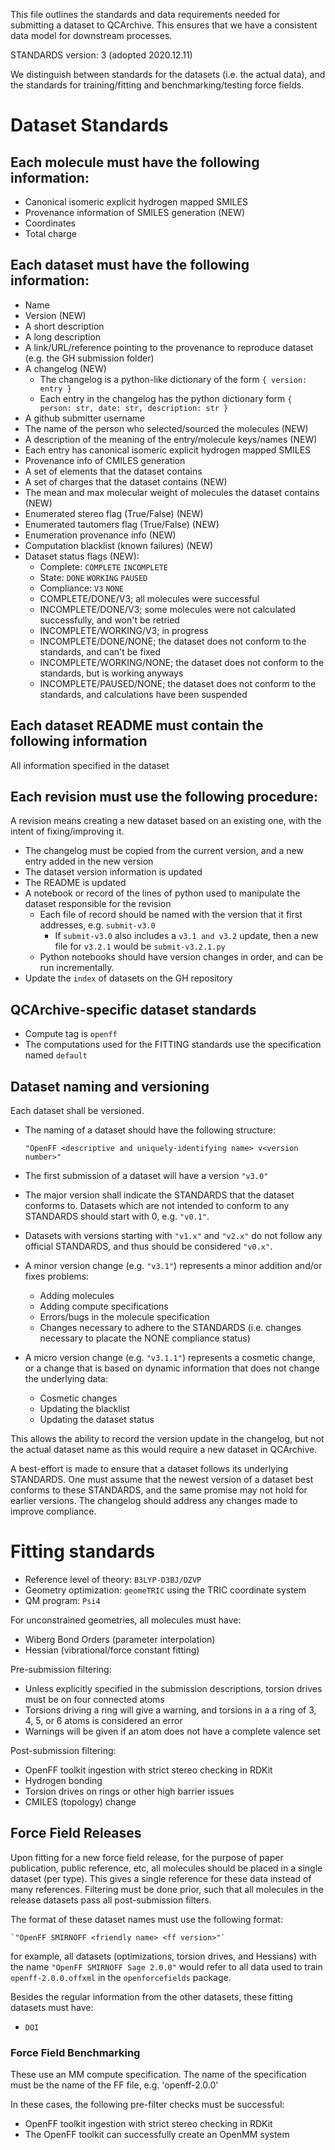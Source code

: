 
This file outlines the standards and data requirements needed for submitting a dataset to QCArchive.
This ensures that we have a consistent data model for downstream processes.

STANDARDS version: 3 (adopted 2020.12.11)

We distinguish between standards for the datasets (i.e. the actual data), and the standards for training/fitting and benchmarking/testing force fields.

# Dataset Standards

## Each molecule must have the following information:
- Canonical isomeric explicit hydrogen mapped SMILES
- Provenance information of SMILES generation (NEW)
- Coordinates
- Total charge

## Each dataset must have the following information:
- Name
- Version (NEW)
- A short description
- A long description
- A link/URL/reference pointing to the provenance to reproduce dataset (e.g. the GH submission folder)
- A changelog (NEW)
	- The changelog is a python-like dictionary of the form `{ version: entry }`
	- Each entry in the changelog has the python dictionary form `{ person: str, date: str, description: str }`
- A github submitter username
- The name of the person who selected/sourced the molecules (NEW)
- A description of the meaning of the entry/molecule keys/names (NEW)
- Each entry has canonical isomeric explicit hydrogen mapped SMILES
- Provenance info of CMILES generation
- A set of elements that the dataset contains
- A set of charges that the dataset contains (NEW)
- The mean and max molecular weight of molecules the dataset contains (NEW)
- Enumerated stereo flag (True/False) (NEW)
- Enumerated tautomers flag (True/False) (NEW)
- Enumeration provenance info (NEW)
- Computation blacklist (known failures) (NEW)
- Dataset status flags (NEW):
	- Complete: `COMPLETE` `INCOMPLETE`
	- State: `DONE` `WORKING` `PAUSED`
	- Compliance: `V3` `NONE`
	- COMPLETE/DONE/V3; all molecules were successful
	- INCOMPLETE/DONE/V3; some molecules were not calculated successfully, and won't be retried
	- INCOMPLETE/WORKING/V3; in progress
	- INCOMPLETE/DONE/NONE; the dataset does not conform to the standards, and can't be fixed
	- INCOMPLETE/WORKING/NONE; the dataset does not conform to the standards, but is working anyways
	- INCOMPLETE/PAUSED/NONE; the dataset does not conform to the standards, and calculations have been suspended

## Each dataset README must contain the following information

All information specified in the dataset

## Each revision must use the following procedure:

A revision means creating a new dataset based on an existing one, with the intent of fixing/improving it.

- The changelog must be copied from the current version, and a new entry added in the new version
- The dataset version information is updated
- The README is updated
- A notebook or record of the lines of python used to manipulate the dataset responsible for the revision
	- Each file of record should be named with the version that it first addresses, e.g. `submit-v3.0`
		- If `submit-v3.0` also includes a `v3.1 and v3.2` update, then a new file for `v3.2.1` would be `submit-v3.2.1.py`
	- Python notebooks should have version changes in order, and can be run incrementally.
- Update the `index` of datasets on the GH repository

## QCArchive-specific dataset standards

- Compute tag is `openff`
- The computations used for the FITTING standards use the specification named `default`

## Dataset naming and versioning

Each dataset shall be versioned.
- The naming of a dataset should have the following structure:

    `"OpenFF <descriptive and uniquely-identifying name> v<version number>"`

- The first submission of a dataset will have a version `"v3.0"`

* The major version shall indicate the STANDARDS that the dataset conforms to. Datasets which are not intended to conform to any STANDARDS should start with 0, e.g. `"v0.1"`. 

* Datasets with versions starting with `"v1.x"` and `"v2.x"` do not follow any official STANDARDS, and thus should be considered `"v0.x"`.

- A minor version change (e.g. `"v3.1"`) represents a minor addition and/or fixes problems:
	- Adding molecules
	- Adding compute specifications
	- Errors/bugs in the molecule specification
	- Changes necessary to adhere to the STANDARDS (i.e. changes necessary to placate the NONE compliance status)

- A micro version change (e.g. `"v3.1.1"`) represents a cosmetic change, or a change that is based on dynamic information that does not change the underlying data:
    - Cosmetic changes
	- Updating the blacklist
	- Updating the dataset status

This allows the ability to record the version update in the changelog, but not the actual dataset name as this would require a new dataset in QCArchive. 

A best-effort is made to ensure that a dataset follows its underlying STANDARDS. One must assume that the newest version of a dataset best conforms to these STANDARDS, and the same promise may not hold for earlier versions. The changelog should address any changes made to improve compliance.

# Fitting standards

- Reference level of theory: `B3LYP-D3BJ/DZVP`
- Geometry optimization: `geomeTRIC` using the TRIC coordinate system
- QM program: `Psi4`

For unconstrained geometries, all molecules must have:

- Wiberg Bond Orders (parameter interpolation)
- Hessian (vibrational/force constant fitting)

Pre-submission filtering:

- Unless explicitly specified in the submission descriptions, torsion drives must be on four connected atoms
- Torsions driving a ring will give a warning, and torsions in a a ring of  3, 4, 5, or 6 atoms is considered an error
- Warnings will be given if an atom does not have a complete valence set

Post-submission filtering:

- OpenFF toolkit ingestion with strict stereo checking in RDKit
- Hydrogen bonding
- Torsion drives on rings or other high barrier issues
- CMILES (topology) change

## Force Field Releases

Upon fitting for a new force field release, for the purpose of paper publication, public reference, etc, all molecules should be placed in a single dataset (per type). This gives a single reference for these data instead of many references. Filtering must be done prior, such that all molecules in the release datasets pass all post-submission filters.

The format of these dataset names must use the following format:

    `"OpenFF SMIRNOFF <friendly name> <ff version>"`

for example, all datasets (optimizations, torsion drives, and Hessians) with the name `"OpenFF SMIRNOFF Sage 2.0.0"` would refer to all data used to train `openff-2.0.0.offxml` in the `openforcefields` package.

Besides the regular information from the other datasets, these fitting datasets must have:

- `DOI`

### Force Field Benchmarking

These use an MM compute specification. The name of the specification must be the name of the FF file, e.g. 'openff-2.0.0'

In these cases, the following pre-filter checks must be successful:

- OpenFF toolkit ingestion with strict stereo checking in RDKit
- The OpenFF toolkit can successfully create an OpenMM system

